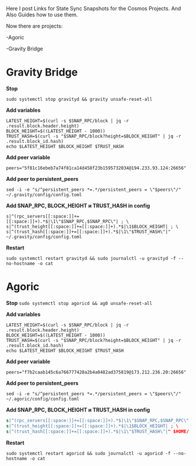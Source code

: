 Here I post Links for State Sync Snapshots for the Cosmos Projects. And Also Guides how to use them.

Now there are projects:

-Agoric 

-Gravity Bridge


# Gravity Bridge
**Stop**

```sudo systemctl stop gravityd && gravity unsafe-reset-all```

**Add variables**
```SNAP_RPC="http://194.233.93.124:26657"
LATEST_HEIGHT=$(curl -s $SNAP_RPC/block | jq -r .result.block.header.height)
BLOCK_HEIGHT=$((LATEST_HEIGHT - 1000))
TRUST_HASH=$(curl -s "$SNAP_RPC/block?height=$BLOCK_HEIGHT" | jq -r .result.block_id.hash)
echo $LATEST_HEIGHT $BLOCK_HEIGHT $TRUST_HASH
```

**Add peer variable**

```peers="5f81c16ebeb7a74f81ca14d458f23b1595732034@194.233.93.124:26656"```

**Add peer to persistent_peers**

```sed -i -e "s/^persistent_peers *=.*/persistent_peers = \"$peers\"/" ~/.gravity/config/config.toml```

**Add SNAP_RPC, BLOCK_HEIGHT и TRUST_HASH in config**
``` -i -E "s|^(enable[[:space:]]+=[[:space:]]+).*$|\1true| ; \
s|^(rpc_servers[[:space:]]+=[[:space:]]+).*$|\1\"$SNAP_RPC,$SNAP_RPC\"| ; \
s|^(trust_height[[:space:]]+=[[:space:]]+).*$|\1$BLOCK_HEIGHT| ; \
s|^(trust_hash[[:space:]]+=[[:space:]]+).*$|\1\"$TRUST_HASH\"|" ~/.gravity/config/config.toml
```

**Restart**

```sudo systemctl restart gravityd && sudo journalctl -u gravityd -f --no-hostname -o cat```



# Agoric
**Stop**
```sudo systemctl stop agoricd && ag0 unsafe-reset-all```

**Add variables**
```SNAP_RPC="http://173.212.236.20:26657"
LATEST_HEIGHT=$(curl -s $SNAP_RPC/block | jq -r .result.block.header.height)
BLOCK_HEIGHT=$((LATEST_HEIGHT - 1000))
TRUST_HASH=$(curl -s "$SNAP_RPC/block?height=$BLOCK_HEIGHT" | jq -r .result.block_id.hash)
echo $LATEST_HEIGHT $BLOCK_HEIGHT $TRUST_HASH
```

**Add peer variable**

```peers="f7b2caab145c6a766777420a2b4a0482ad375819@173.212.236.20:26656"```

**Add peer to persistent_peers**

```sed -i -e "s/^persistent_peers *=.*/persistent_peers = \"$peers\"/" ~/.agoric/config/config.toml```

**Add SNAP_RPC, BLOCK_HEIGHT и TRUST_HASH in config**
```sed -i -E "s|^(enable[[:space:]]+=[[:space:]]+).*$|\1true| ; \
s|^(rpc_servers[[:space:]]+=[[:space:]]+).*$|\1\"$SNAP_RPC,$SNAP_RPC\"| ; \
s|^(trust_height[[:space:]]+=[[:space:]]+).*$|\1$BLOCK_HEIGHT| ; \
s|^(trust_hash[[:space:]]+=[[:space:]]+).*$|\1\"$TRUST_HASH\"|" $HOME/.agoric/config/config.toml
```

**Restart**

```sudo systemctl restart agoricd && sudo journalctl -u agoricd -f --no-hostname -o cat```



